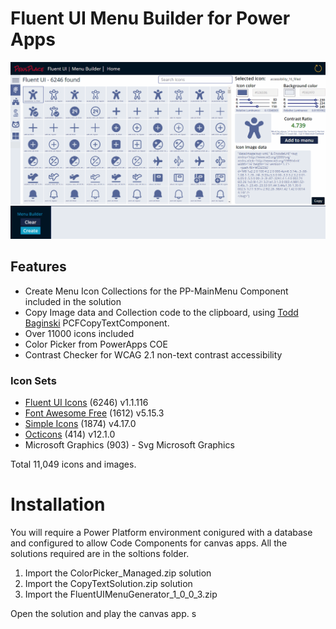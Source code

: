 # Fluent UI Menu Builder for Power Apps

![Menu Generator](./assets/fluentui.gif)

## Features
- Create Menu Icon Collections for the PP-MainMenu Component included in the solution
- Copy Image data and Collection code to the clipboard, using [Todd Baginski](https://github.com/TBag/power-apps-copy-text-to-clipboard) PCFCopyTextComponent.
- Over 11000 icons included
- Color Picker from PowerApps COE
- Contrast Checker for WCAG 2.1 non-text contrast accessibility

### Icon Sets
- [Fluent UI Icons](https://github.com/microsoft/fluentui-system-icons) (6246) v1.1.116
- [Font Awesome Free](https://github.com/FortAwesome/Font-Awesome) (1612) v5.15.3
- [Simple Icons](https://github.com/simple-icons/simple-icons) (1874) v4.17.0
- [Octicons](https://github.com/primer/octicons) (414) v12.1.0
- Microsoft Graphics (903) - Svg Microsoft Graphics 

Total 11,049 icons and images.

# Installation

You will require a Power Platform environment conigured with a database and configured to allow Code Components for canvas apps. All the solutions required are in the soltions folder.

1. Import the ColorPicker_Managed.zip solution 
2. Import the CopyTextSolution.zip solution
3. Import the FluentUIMenuGenerator_1_0_0_3.zip

Open the solution and play the canvas app.
s
